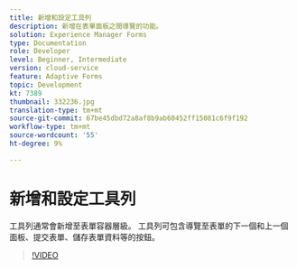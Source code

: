 ```yaml
---
title: 新增和設定工具列
description: 新增在表單面板之間導覽的功能。
solution: Experience Manager Forms
type: Documentation
role: Developer
level: Beginner, Intermediate
version: cloud-service
feature: Adaptive Forms
topic: Development
kt: 7389
thumbnail: 332236.jpg
translation-type: tm+mt
source-git-commit: 67be45dbd72a8af8b9ab60452ff15081c6f9f192
workflow-type: tm+mt
source-wordcount: '55'
ht-degree: 9%

---
```



# 新增和設定工具列

工具列通常會新增至表單容器層級。 工具列可包含導覽至表單的下一個和上一個面板、提交表單、儲存表單資料等的按鈕。

>[!VIDEO](https://video.tv.adobe.com/v/332236?quality=12&learn=on)

